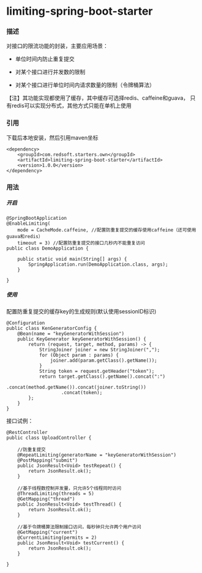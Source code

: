# limiting-spring-boot-starter
### 描述
对接口的限流功能的封装，主要应用场景： 

- 单位时间内防止重复提交

- 对某个接口进行并发数的限制

- 对某个接口进行单位时间内请求数量的限制（令牌桶算法）

【注】其功能实现都使用了缓存，其中缓存可选择redis、caffeine和guava， 
只有redis可以实现分布式，其他方式只能在单机上使用
### 引用
下载后本地安装，然后引用maven坐标

```
<dependency>
    <groupId>com.redsoft.starters.own</groupId>
    <artifactId>limiting-spring-boot-starter</artifactId>
    <version>1.0.0</version>
</dependency>
```

### 用法
##### 开启
```
@SpringBootApplication
@EnableLimiting(
    mode = CacheMode.caffeine, //配置防重复提交的缓存使用caffeine（还可使用guava和redis）
    timeout = 3) //配置防重复提交的接口几秒内不能重复访问
public class DemoApplication {

    public static void main(String[] args) {
        SpringApplication.run(DemoApplication.class, args);
    }

}
```
##### 使用
配置防重复提交的缓存key的生成规则(默认使用sessionID标识)
```
@Configuration
public class KenGeneratorConfig {
    @Bean(name = "keyGeneratorWithSession")
    public KeyGenerator keyGeneratorWithSession() {
        return (request, target, method, params) -> {
            StringJoiner joiner = new StringJoiner(",");
            for (Object param : params) {
                joiner.add(param.getClass().getName());
            }
            String token = request.getHeader("token");
            return target.getClass().getName().concat(":")
                    .concat(method.getName()).concat(joiner.toString())
                    .concat(token);
        };
    }
}
```
接口试例：
```
@RestController
public class UploadController {
    
    //防重复提交
    @RepeatLimiting(generatorName = "keyGeneratorWithSession")
    @PostMapping("submit")
    public JsonResult<Void> testRepeat() {
        return JsonResult.ok();
    }

    //基于线程数控制并发量，只允许5个线程同时访问
    @ThreadLimiting(threads = 5)
    @GetMapping("thread")
    public JsonResult<Void> testThread() {
        return JsonResult.ok();
    }

    //基于令牌桶算法限制接口访问，每秒钟只允许两个用户访问
    @GetMapping("current")
    @CurrentLimiting(permits = 2)
    public JsonResult<Void> testCurrent() {
        return JsonResult.ok();
    }

}
```
